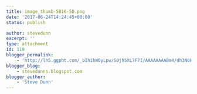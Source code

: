 ```yaml
---
title: image_thumb-5B16-5D.png
date: '2017-06-24T14:24:45+00:00'
status: publish

author: stevedunn
excerpt: ''
type: attachment
id: 119
blogger_permalink:
    - 'http://lh5.ggpht.com/_bIhihWOyLpw/S0jh5XL7F7I/AAAAAAAABm4/dh3N0HtWhKc/image_thumb%5B16%5D.png'
blogger_blog:
    - stevedunns.blogspot.com
blogger_author:
    - 'Steve Dunn'
---
```

<!DOCTYPE html PUBLIC "-//W3C//DTD HTML 4.0 Transitional//EN" "http://www.w3.org/TR/REC-html40/loose.dtd">
<?xml encoding="UTF-8">
